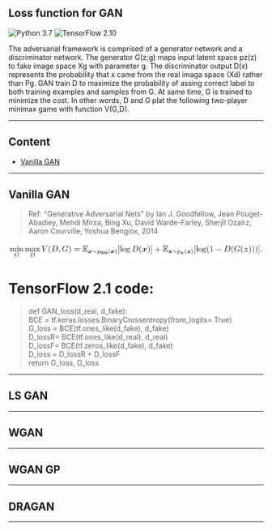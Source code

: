 ## Loss function for GAN 
![Python 3.7](https://img.shields.io/badge/python-3.7-green.svg?style=plastic)
![TensorFlow 2.10](https://img.shields.io/badge/tensorflow-2.10-green.svg?style=plastic) 
  
The adversarial framework is comprised of a generator network and a discriminator network.
The generator G(z;g) maps input latent space pz(z) to fake image space Xg with parameter g. 
The discriminator output D(x) represents the probability that x came from the real imaga space (Xd)
rather than Pg. GAN train D to maximize the probability of assing correct label to both training examples and samples from G.
At same time, G is trained to minimize the cost. In other words, D and G plat the following two-player minimax game with function V(G,D).  

----  
## Content 
* [Vanilla GAN](https://github.com/RyanWu2233/SAGAN_CelebA/blob/master/Losses.md#vanilla-gan)  



----  
## Vanilla GAN  
> Ref: "Generative Adversarial Nets"  by Ian J. Goodfellow, Jean Pouget-Abadiey, Mehdi Mirza, Bing Xu, David Warde-Farley,
Sherjil Ozairz, Aaron Courville, Yoshua Bengiox, 2014  

![GAN_loss](./Images/Loss_eq1.png)  

# TensorFlow 2.1 code:
> def GAN_loss(d_real, d_fake):   
>    BCE = tf.keras.losses.BinaryCrossentropy(from_logits= True)  
>    G_loss = BCE(tf.ones_like(d_fake),  d_fake)  
>    D_lossR= BCE(tf.ones_like(d_real),  d_real)  
>    D_lossF= BCE(tf.zeros_like(d_fake), d_fake)  
>    D_loss =  D_lossR + D_lossF  
>    return G_loss, D_loss  

----  
## LS GAN  

----  
## WGAN  


----
## WGAN GP


----
## DRAGAN  


----
## 





